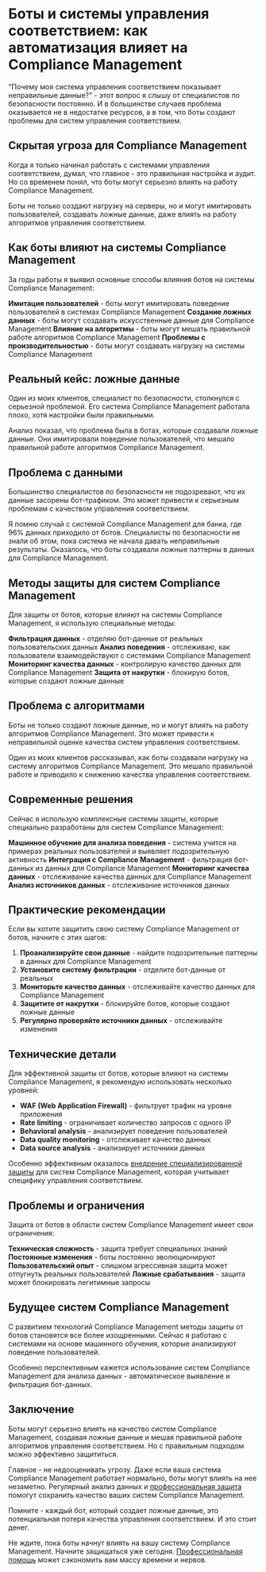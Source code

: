 # Боты и системы управления соответствием: как автоматизация влияет на Compliance Management

"Почему моя система управления соответствием показывает неправильные данные?" - этот вопрос я слышу от специалистов по безопасности постоянно. И в большинстве случаев проблема оказывается не в недостатке ресурсов, а в том, что боты создают проблемы для систем управления соответствием.

## Скрытая угроза для Compliance Management

Когда я только начинал работать с системами управления соответствием, думал, что главное - это правильная настройка и аудит. Но со временем понял, что боты могут серьезно влиять на работу Compliance Management.

Боты не только создают нагрузку на серверы, но и могут имитировать пользователей, создавать ложные данные, даже влиять на работу алгоритмов управления соответствием.

## Как боты влияют на системы Compliance Management

За годы работы я выявил основные способы влияния ботов на системы Compliance Management:

**Имитация пользователей** - боты могут имитировать поведение пользователей в системах Compliance Management
**Создание ложных данных** - боты могут создавать искусственные данные для Compliance Management
**Влияние на алгоритмы** - боты могут мешать правильной работе алгоритмов Compliance Management
**Проблемы с производительностью** - боты могут создавать нагрузку на системы Compliance Management

## Реальный кейс: ложные данные

Один из моих клиентов, специалист по безопасности, столкнулся с серьезной проблемой. Его система Compliance Management работала плохо, хотя настройки были правильными.

Анализ показал, что проблема была в ботах, которые создавали ложные данные. Они имитировали поведение пользователей, что мешало правильной работе алгоритмов Compliance Management.

## Проблема с данными

Большинство специалистов по безопасности не подозревают, что их данные засорены бот-трафиком. Это может привести к серьезным проблемам с качеством управления соответствием.

Я помню случай с системой Compliance Management для банка, где 96% данных приходило от ботов. Специалисты по безопасности не знали об этом, пока система не начала давать неправильные результаты. Оказалось, что боты создавали ложные паттерны в данных для Compliance Management.

## Методы защиты для систем Compliance Management

Для защиты от ботов, которые влияют на системы Compliance Management, я использую специальные методы:

**Фильтрация данных** - отделяю бот-данные от реальных пользовательских данных
**Анализ поведения** - отслеживаю, как пользователи взаимодействуют с системами Compliance Management
**Мониторинг качества данных** - контролирую качество данных для Compliance Management
**Защита от накрутки** - блокирую ботов, которые создают ложные данные

## Проблема с алгоритмами

Боты не только создают ложные данные, но и могут влиять на работу алгоритмов Compliance Management. Это может привести к неправильной оценке качества систем управления соответствием.

Один из моих клиентов рассказывал, как боты создавали нагрузку на систему алгоритмов Compliance Management. Это мешало правильной работе и приводило к снижению качества управления соответствием.

## Современные решения

Сейчас я использую комплексные системы защиты, которые специально разработаны для систем Compliance Management:

**Машинное обучение для анализа поведения** - система учится на примерах реальных пользователей и выявляет подозрительную активность
**Интеграция с Compliance Management** - фильтрация бот-данных из данных для Compliance Management
**Мониторинг качества данных** - отслеживание качества данных для Compliance Management
**Анализ источников данных** - отслеживание источников данных

## Практические рекомендации

Если вы хотите защитить свою систему Compliance Management от ботов, начните с этих шагов:

1. **Проанализируйте свои данные** - найдите подозрительные паттерны в данных для Compliance Management
2. **Установите систему фильтрации** - отделите бот-данные от реальных
3. **Мониторьте качество данных** - отслеживайте качество данных для Compliance Management
4. **Защитите от накрутки** - блокируйте ботов, которые создают ложные данные
5. **Регулярно проверяйте источники данных** - отслеживайте изменения

## Технические детали

Для эффективной защиты от ботов, которые влияют на системы Compliance Management, я рекомендую использовать несколько уровней:

- **WAF (Web Application Firewall)** - фильтрует трафик на уровне приложения
- **Rate limiting** - ограничивает количество запросов с одного IP
- **Behavioral analysis** - анализирует поведение пользователей
- **Data quality monitoring** - отслеживает качество данных
- **Data source analysis** - анализирует источники данных

Особенно эффективным оказалось [внедрение специализированной защиты](https://progaem.com/ustanovka-antibота-usluga-po-zashhite-ot-botов-vashih-sajtов-na-различных-cms-системах.html) для систем Compliance Management, которая учитывает специфику управления соответствием.

## Проблемы и ограничения

Защита от ботов в области систем Compliance Management имеет свои ограничения:

**Техническая сложность** - защита требует специальных знаний
**Постоянные изменения** - боты постоянно эволюционируют
**Пользовательский опыт** - слишком агрессивная защита может отпугнуть реальных пользователей
**Ложные срабатывания** - защита может блокировать легитимные запросы

## Будущее систем Compliance Management

С развитием технологий Compliance Management методы защиты от ботов становятся все более изощренными. Сейчас я работаю с системами на основе машинного обучения, которые анализируют поведение пользователей.

Особенно перспективным кажется использование систем Compliance Management для анализа данных - автоматическое выявление и фильтрация бот-данных.

## Заключение

Боты могут серьезно влиять на качество систем Compliance Management, создавая ложные данные и мешая правильной работе алгоритмов управления соответствием. Но с правильным подходом можно эффективно защититься.

Главное - не недооценивать угрозу. Даже если ваша система Compliance Management работает нормально, боты могут влиять на нее незаметно. Регулярный анализ данных и [профессиональная защита](https://progaem.com/ustanovka-antibота-usluga-po-zashhite-ot-botов-vashih-sajtов-na-различных-cms-системах.html) помогут сохранить качество ваших систем Compliance Management.

Помните - каждый бот, который создает ложные данные, это потенциальная потеря качества управления соответствием. И это стоит денег.

Не ждите, пока боты начнут влиять на вашу систему Compliance Management. Начните защищаться уже сегодня. [Профессиональная помощь](https://progaem.com/ustanovka-antibота-usluga-po-zashhite-ot-botов-vashih-sajtов-na-различных-cms-системах.html) может сэкономить вам массу времени и нервов.
